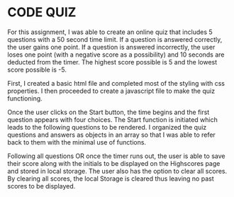 # CODE QUIZ

For this assignment, I was able to create an online quiz that includes 5 questions with a 50 second time limit. If a question is answered correctly, the user gains one point. If a question is answered incorrectly, the user loses one point (with a negative score as a possibility) and 10 seconds are deducted from the timer. The highest score possible is 5 and the lowest score possible is -5.

First, I created a basic html file and completed most of the styling with css properties. I then proceeded to create a javascript file to make the quiz functioning.

Once the user clicks on the Start button, the time begins and the first question appears with four choices. The Start function is initiated which leads to the following questions to be rendered. I organized the quiz questions and answers as objects in an array so that I was able to refer back to them with the minimal use of functions.

Following all questions OR once the timer runs out, the user is able to save their score along with the initials to be displayed on the Highscores page and stored in local storage. The user also has the option to clear all scores. By clearing all scores, the local Storage is cleared thus leaving no past scores to be displayed.